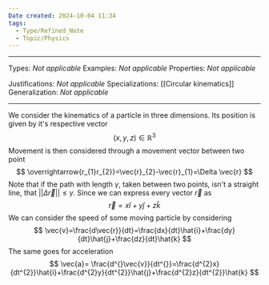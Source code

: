 ```yaml
---
Date created: 2024-10-04 11:34
tags:
  - Type/Refined_Note
  - Topic/Physics
---
```


---

Types: _Not applicable_
Examples: _Not applicable_
Properties: _Not applicable_

Justifications: _Not applicable_
Specializations: [[Circular kinematics]]
Generalization: _Not applicable_

---
We consider the kinematics of a particle in three dimensions. Its position is given by it's respective vector $$ (x,y,z)\in \mathbb{R}^{3} $$Movement is then considered through a movement vector between two point $$ \overrightarrow{r_{1}r_{2}}=\vec{r}_{2}-\vec{r}_{1}=\Delta \vec{r} $$Note that if the path with length $\gamma$, taken between two points, isn't a straight line, that $\left| \left| \Delta\vec{r} \right| \right|\leq\gamma$. Since we can express every vector $\vec{r}$ as $$ \vec{r}=x \hat{i}+y \hat{j}+ z\hat{k} $$We can consider the speed of some moving particle by considering $$ \vec{v}=\frac{d\vec{r}}{dt}=\frac{dx}{dt}\hat{i}+\frac{dy}{dt}\hat{j}+\frac{dz}{dt}\hat{k} $$The same goes for acceleration $$ \vec{a}= \frac{d^{}\vec{v}}{dt^{}}=\frac{d^{2}x}{dt^{2}}\hat{i}+\frac{d^{2}y}{dt^{2}}\hat{j}+\frac{d^{2}z}{dt^{2}}\hat{k}  $$
 





